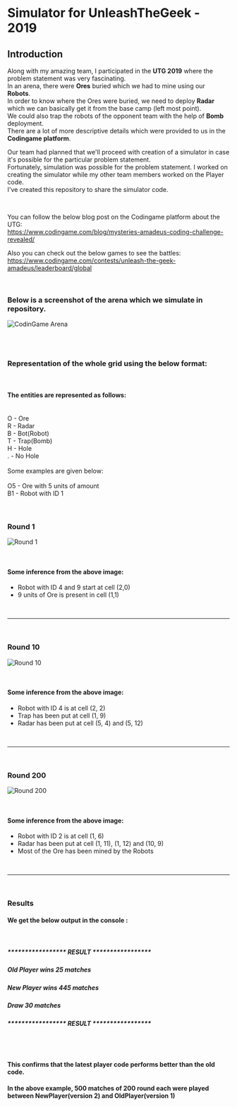 # Simulator for UnleashTheGeek - 2019

## Introduction

Along with my amazing team, I participated in the **UTG 2019** where the problem statement was very fascinating.<br />
In an arena, there were **Ores** buried which we had to mine using our **Robots**.<br />
In order to know where the Ores were buried, we need to deploy **Radar** which we can basically get it from the base camp (left most point).<br />
We could also trap the robots of the opponent team with the help of **Bomb** deployment.<br />
There are a lot of more descriptive details which were provided to us in the **Codingame platform**.<br />

Our team had planned that we'll proceed with creation of a simulator in case it's possible for the particular problem statement.<br />
Fortunately, simulation was possible for the problem statement. I worked on creating the simulator while my other team members worked on the Player code.<br />
I've created this repository to share the simulator code.<br />

<br>

You can follow the below blog post on the Codingame platform about the UTG:<br /> 
https://www.codingame.com/blog/mysteries-amadeus-coding-challenge-revealed/

Also you can check out the below games to see the battles:<br />
https://www.codingame.com/contests/unleash-the-geek-amadeus/leaderboard/global

<br>

### Below is a screenshot of the arena which we simulate in repository.

![CodinGame Arena](https://drive.google.com/uc?export=view&id=1rLfDMbAJmTD-tgdjri1xZfTUdejBnaxI)

<br>
<br>

### Representation of the whole grid using the below format:

<br>

#### The entities are represented as follows:<br />
<br />
O - Ore<br />
R - Radar<br />
B - Bot(Robot)<br />
T - Trap(Bomb)<br />
H - Hole<br />
.  - No Hole<br />
<br />
Some examples are given below:<br />
<br />
O5 - Ore with 5 units of amount<br />
B1 - Robot with ID 1<br />
<br />
<br />


### Round 1

![Round 1](https://drive.google.com/uc?export=view&id=1jDmTc6fIybPHPWK28lHatGSVDFwUgcwP)

<br>

#### Some inference from the above image:

* Robot with ID 4 and 9 start at cell (2,0)
* 9 units of Ore is present in cell (1,1)

<br>

-----------

<br>
 

### Round 10

![Round 10](https://drive.google.com/uc?export=view&id=1_uKZgs-lGzRhAbmOL7F6tUrrQ50nWFL9)

<br>

#### Some inference from the above image:

* Robot with ID 4 is at cell (2, 2)
* Trap has been put at cell (1, 9)
* Radar has been put at cell (5, 4) and (5, 12)

<br>

-----------

<br>


### Round 200

![Round 200](https://drive.google.com/uc?export=view&id=1l0v2ehlNctEY3m1HCOKzffos3QVgPjzn)

<br>

#### Some inference from the above image:

* Robot with ID 2 is at cell (1, 6)
* Radar has been put at cell (1, 11), (1, 12) and (10, 9)
* Most of the Ore has been mined by the Robots

<br>

-----------

<br>

### Results

#### We get the below output in the console :  <br />

<br>

##### *****************  RESULT ***************** <br />
##### Old Player wins 25 matches <br />
##### New Player wins 445 matches <br />
##### Draw  30 matches <br />
##### *****************  RESULT ***************** <br /> 

<br>
<br>

#### This confirms that the latest player code performs better than the old code. <br />
#### In the above example, 500 matches of 200 round each were played between NewPlayer(version 2) and OldPlayer(version 1)<br />
 